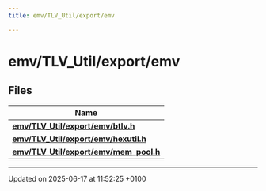 ```yaml
---
title: emv/TLV_Util/export/emv

---
```


# emv/TLV_Util/export/emv



## Files

| Name           |
| -------------- |
| **[emv/TLV_Util/export/emv/btlv.h](btlv_8h.md#file-btlv.h)**  |
| **[emv/TLV_Util/export/emv/hexutil.h](emv_2_t_l_v___util_2export_2emv_2hexutil_8h.md#file-hexutil.h)**  |
| **[emv/TLV_Util/export/emv/mem_pool.h](mem__pool_8h.md#file-mem-pool.h)**  |






-------------------------------

Updated on 2025-06-17 at 11:52:25 +0100

